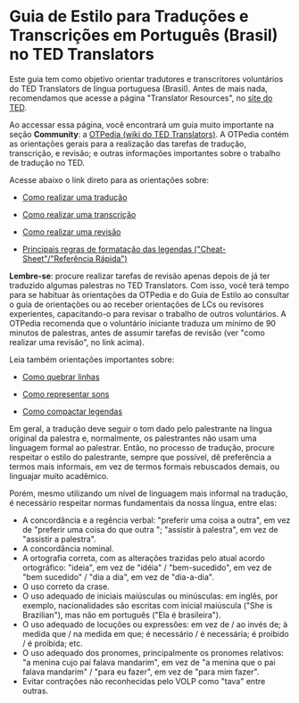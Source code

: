 # Guia de Estilo para Traduções e Transcrições em Português (Brasil) no TED Translators

Este guia tem como objetivo orientar tradutores e transcritores voluntários do TED Translators de língua portuguesa (Brasil). Antes de mais nada, recomendamos que acesse a página "Translator Resources", no [site do TED][in1].

Ao accessar essa página, você encontrará um guia muito importante na seção **Community**: a [OTPedia (wiki do TED Translators)][in2]. A OTPedia contém as orientações gerais para a realização das tarefas de tradução, transcrição, e revisão; e outras informações importantes sobre o trabalho de tradução no TED. 

Acesse abaixo o link direto para as orientações sobre:

- [Como realizar uma tradução][in3]

- [Como realizar uma transcrição][in4]

- [Como realizar uma revisão][in5]

- [Principais regras de formatação das legendas ("Cheat-Sheet"/"Referência Rápida")][in9]


**Lembre-se**: procure realizar tarefas de revisão apenas depois de já ter traduzido algumas palestras no TED Translators. Com isso, você terá tempo para se habituar às orientações da OTPedia e do Guia de Estilo ao consultar o guia de orientações ou ao receber orientações de LCs ou revisores experientes, capacitando-o para revisar o trabalho de outros voluntários. A OTPedia recomenda que o voluntário iniciante traduza um mínimo de 90 minutos de palestras, antes de assumir tarefas de revisão (ver "como realizar uma revisão", no link acima).

Leia também orientações importantes sobre:

- [Como quebrar linhas][in6]

- [Como representar sons][in7]

- [Como compactar legendas][in8]


Em geral, a tradução deve seguir o tom dado pelo palestrante na língua original da palestra e, normalmente, os palestrantes não usam uma linguagem formal ao palestrar. Então, no processo de tradução, procure respeitar o estilo do palestrante, sempre que possível, dê preferência a termos mais informais, em vez de termos formais rebuscados demais, ou linguajar muito acadêmico.

Porém, mesmo utilizando um nível de linguagem mais informal na tradução, é necessário respeitar normas fundamentais da nossa língua, entre elas:

- A concordância e a regência verbal: "preferir uma coisa a outra", em vez de "preferir uma coisa do que outra "; "assistir à palestra", em vez de "assistir a palestra".
- A concordância nominal.
- A ortografia correta, com as alterações trazidas pelo atual acordo ortográfico: "ideia", em vez de "idéia" / "bem-sucedido", em vez de "bem sucedido" / "dia a dia", em vez de "dia-a-dia".
- O uso correto da crase.
- O uso adequado de iniciais maiúsculas ou minúsculas: em inglês, por exemplo, nacionalidades são escritas com inicial maiúscula ("She is Brazilian"), mas não em português ("Ela é brasileira").
- O uso adequado de locuções ou expressões: em vez de / ao invés de; à medida que / na medida em que; é necessário / é necessária; é proibido / é proibida; etc.
- O uso adequado dos pronomes, principalmente os pronomes relativos: "a menina cujo pai falava mandarim", em vez de "a menina que o pai falava mandarim" / "para eu fazer", em vez de "para mim fazer".
- Evitar contrações não reconhecidas pelo VOLP como "tava" entre outras.

[in1]: http://www.ted.com/participate/translate/translator-resources
[in2]: http://translations.ted.org/Main_Page
[in3]: http://translations.ted.org/How_to_Tackle_a_Translation
[in4]: http://translations.ted.org/How_to_Tackle_a_Transcript
[in5]: http://translations.ted.org/How_to_Tackle_a_Review
[in6]: http://translations.ted.org/How_to_break_lines
[in7]: http://translations.ted.org/How_to_use_sound_representation
[in8]: http://translations.ted.org/How_to_Compress_Subtitles
[in9]: https://translations.ted.com/TED_Translators_Cheat-sheet#Portuguese.2C_Brazilian
